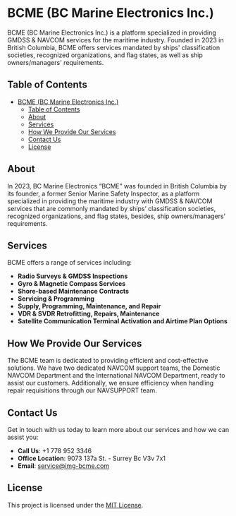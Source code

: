 # BCME (BC Marine Electronics Inc.)

BCME (BC Marine Electronics Inc.) is a platform specialized in providing GMDSS & NAVCOM services for the maritime industry. Founded in 2023 in British Columbia, BCME offers services mandated by ships' classification societies, recognized organizations, and flag states, as well as ship owners/managers' requirements.

## Table of Contents

- [BCME (BC Marine Electronics Inc.)](#bcme-bc-marine-electronics-inc)
  - [Table of Contents](#table-of-contents)
  - [About](#about)
  - [Services](#services)
  - [How We Provide Our Services](#how-we-provide-our-services)
  - [Contact Us](#contact-us)
  - [License](#license)

## About

In 2023, BC Marine Electronics “BCME” was founded in British Columbia by its founder, a former Senior Marine Safety Inspector, as a platform specialized in providing the maritime industry with GMDSS & NAVCOM services that are commonly mandated by ships’ classification societies, recognized organizations, and flag states, besides, ship owners/managers’ requirements.

## Services

BCME offers a range of services including:

- **Radio Surveys & GMDSS Inspections**
- **Gyro & Magnetic Compass Services**
- **Shore-based Maintenance Contracts**
- **Servicing & Programming**
- **Supply, Programming, Maintenance, and Repair**
- **VDR & SVDR Retrofitting, Repairs, Maintenance**
- **Satellite Communication Terminal Activation and Airtime Plan Options**

## How We Provide Our Services

The BCME team is dedicated to providing efficient and cost-effective solutions. We have two dedicated NAVCOM support teams, the Domestic NAVCOM Department and the International NAVCOM Department, ready to assist our customers. Additionally, we ensure efficiency when handling repair requisitions through our NAVSUPPORT team.

## Contact Us

Get in touch with us today to learn more about our services and how we can assist you:

- **Call Us**: +1 778 952 3346
- **Office Location**: 9073 137a St. - Surrey Bc V3v 7x1
- **Email**: service@img-bcme.com

## License

This project is licensed under the [MIT License](LICENSE).

